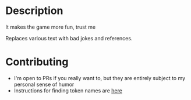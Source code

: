 # Description

It makes the game more fun, trust me

Replaces various text with bad jokes and references.

# Contributing

- I'm open to PRs if you really want to, but they are entirely subject to my personal sense of humor
- Instructions for finding token names are [here](https://github.com/risk-of-thunder/R2Wiki/wiki/Mod-Creation_Assets_Localization)
